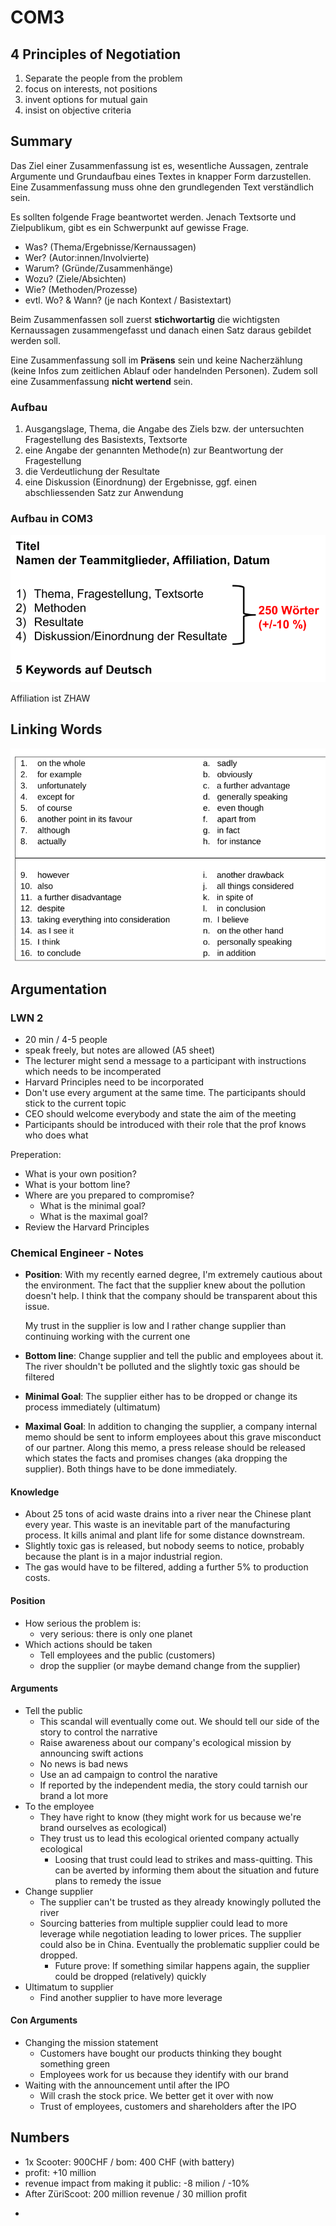 # COM3

## 4 Principles of Negotiation

1. Separate the people from the problem
2. focus on interests, not positions
3. invent options for mutual gain
4. insist on objective criteria

## Summary

Das Ziel einer Zusammenfassung ist es, wesentliche Aussagen, zentrale Argumente und Grundaufbau eines Textes in knapper Form darzustellen. Eine Zusammenfassung muss ohne den grundlegenden Text verständlich sein.

Es sollten folgende Frage beantwortet werden. Jenach Textsorte und Zielpublikum, gibt es ein Schwerpunkt auf gewisse Frage.

* Was? (Thema/Ergebnisse/Kernaussagen)
* Wer? (Autor:innen/Involvierte)
* Warum? (Gründe/Zusammenhänge)
* Wozu? (Ziele/Absichten)
* Wie? (Methoden/Prozesse)
* evtl. Wo? & Wann? (je nach Kontext / Basistextart)

Beim Zusammenfassen soll zuerst **stichwortartig** die wichtigsten Kernaussagen zusammengefasst und danach einen Satz daraus gebildet werden soll. 

Eine Zusammenfassung soll im **Präsens** sein und keine Nacherzählung (keine Infos zum zeitlichen Ablauf oder handelnden Personen). Zudem soll eine Zusammenfassung **nicht wertend** sein.

### Aufbau

1) Ausgangslage, Thema, die Angabe des Ziels bzw. der
    untersuchten Fragestellung des Basistexts, Textsorte
2) eine Angabe der genannten Methode(n) zur Beantwortung der
    Fragestellung
3) die Verdeutlichung der Resultate
4) eine Diskussion (Einordnung) der Ergebnisse, ggf. einen
    abschliessenden Satz zur Anwendung

### Aufbau in COM3

![image-20220928123144570](res/image-20220928123144570.png)

Affiliation ist ZHAW

## Linking Words

![image-20230116211440277](res/COM3/image-20230116211440277.png)

## Argumentation

### LWN 2

- 20 min / 4-5 people
- speak freely, but notes are allowed (A5 sheet)
- The lecturer might send a message to a participant with instructions which needs to be incomperated
- Harvard Principles need to be incorporated 
- Don't use every argument at the same time. The participants should stick to the current topic
- CEO should welcome everybody and state the aim of the meeting
- Participants should be introduced with their role that the prof knows who does what

Preperation:

* What is your own position?
* What is your bottom line?
* Where are you prepared to compromise?
  * What is the minimal goal?
  * What is the maximal goal?
* Review the Harvard Principles

### Chemical Engineer - Notes

* **Position**: With my recently earned degree, I'm extremely cautious about the environment. The fact that the supplier knew about the pollution doesn't help. I think that the company should be transparent about this issue. 

  My trust in the supplier is low and I rather change supplier than continuing working with the current one

* **Bottom line**: Change supplier and tell the public and employees about it. The river shouldn't be polluted and the slightly toxic gas should be filtered

* **Minimal Goal**: The supplier either has to be dropped or change its process immediately (ultimatum) 

* **Maximal Goal**: In addition to changing the supplier, a company internal memo should be sent to inform employees about this grave misconduct of our partner. Along this memo, a press release should be released which states the facts and promises changes (aka dropping the supplier). Both things have to be done immediately.

#### Knowledge

* About 25 tons of acid waste drains into a river near the Chinese plant every
  year. This waste is an inevitable part of the manufacturing process. It kills
  animal and plant life for some distance downstream.
* Slightly toxic gas is released, but nobody seems to notice, probably because
  the plant is in a major industrial region.
* The gas would have to be filtered, adding a further 5% to production costs.

#### Position

* How serious the problem is: 
  * very serious: there is only one planet
* Which actions should be taken
  * Tell employees and the public (customers)
  * drop the supplier (or maybe demand change from the supplier)

#### Arguments

* Tell the public
  * This scandal will eventually come out. We should tell our side of the story to control the narrative
  * Raise awareness about our company's ecological mission by announcing swift actions
  * No news is bad news
  * Use an ad campaign to control the narative
  * If reported by the independent media, the story could tarnish our brand a lot more
* To the employee
  * They have right to know (they might work for us because we're brand ourselves as ecological)
  * They trust us to lead this ecological oriented company actually ecological
    * Loosing that trust could lead to strikes and mass-quitting. This can be averted by informing them about the situation and future plans to remedy the issue
* Change supplier
  * The supplier can't be trusted as they already knowingly polluted the river
  * Sourcing batteries from multiple supplier could lead to more leverage while negotiation leading to lower prices. The supplier could also be in China. Eventually the problematic supplier could be dropped.
    * Future prove: If something similar happens again, the supplier could be dropped (relatively) quickly
* Ultimatum to supplier
  * Find another supplier to have more leverage

#### Con Arguments

* Changing the mission statement
  * Customers have bought our products thinking they bought something green
  * Employees work for us because they identify with our brand
* Waiting with the announcement until after the IPO
  * Will crash the stock price. We better get it over with now
  * Trust of employees, customers and shareholders after the IPO

## Numbers

* 1x Scooter: 900CHF / bom: 400 CHF (with battery)
* profit: +10 million
* revenue impact from making it public: -8 milion / -10%
* After ZüriScoot: 200 million revenue / 30 million profit

- 

